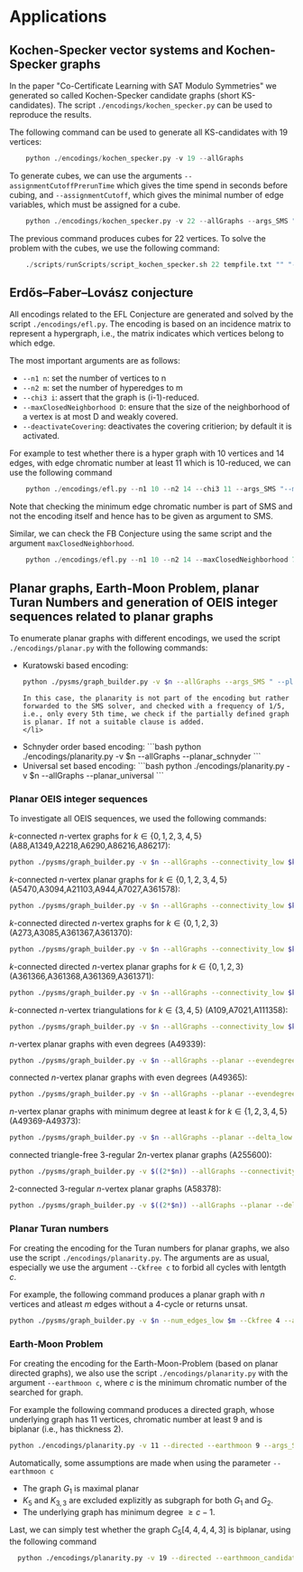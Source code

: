 # Applications



## Kochen-Specker vector systems and Kochen-Specker graphs

In the paper "Co-Certificate Learning with SAT Modulo Symmetries" we generated so called Kochen-Specker candidate graphs (short KS-candidates).
The script `./encodings/kochen_specker.py` can be used to reproduce the results. 

The following command can be used to generate all KS-candidates with 19 vertices:

```python
    python ./encodings/kochen_specker.py -v 19 --allGraphs
```

To generate cubes, we can use the arguments `--assignmentCutoffPrerunTime` which gives the time spend in seconds before cubing,  and `--assignmentCutoff`, which gives the minimal number of edge variables, which must be assigned for a cube.

```python
    python ./encodings/kochen_specker.py -v 22 --allGraphs --args_SMS "--assignmentCutoffPrerunTime 5 --assignmentCutoff 110"
```

The previous command produces cubes for 22 vertices.
To solve the problem with the cubes, we use the following command:

```python
    ./scripts/runScripts/script_kochen_specker.sh 22 tempfile.txt "" "--frequency 30 --allModels --printStats --non010 --useCadical --cubeFile cubeFile --cube2solve 2390 2392
```

## Erdős–Faber–Lovász conjecture

All encodings related to the EFL Conjecture are generated and solved by the script `./encodings/efl.py`.
The encoding is based on an incidence matrix to represent a hypergraph, i.e., the matrix indicates which vertices belong to which edge.

The most important arguments are as follows:

- `--n1 n`: set the number of vertices to n
- `--n2 m`: set the number of hyperedges to m
- `--chi3 i`: assert that the graph is (i-1)-reduced.
- `--maxClosedNeighborhood D`: ensure that the size of the neighborhood of a vertex is at most D and weakly covered.
- `--deactivateCovering`: deactivates the covering critierion; by default it is activated.

For example to test whether there is a hyper graph with 10 vertices and 14 edges, with edge chromatic number at least 11 which is 10-reduced,
we can use the following command

```python
    python ./encodings/efl.py --n1 10 --n2 14 --chi3 11 --args_SMS "--minEdgeChromaticNumberHypergraph 11"
```

Note that checking the minimum edge chromatic number is part of SMS and not the encoding itself and hence has to be given as argument to SMS.

Similar, we can check the FB Conjecture using the same script and the argument `maxClosedNeighborhood`.

```python
    python ./encodings/efl.py --n1 10 --n2 14 --maxClosedNeighborhood 7 --chi3 8 --args_SMS "--minEdgeChromaticNumberHypergraph 8"
```


## Planar graphs, Earth-Moon Problem, planar Turan Numbers and generation of OEIS integer sequences related to planar graphs


To enumerate planar graphs with different encodings, 
we used the script `./encodings/planar.py` with the following commands:

<ul>
  <li>Kuratowski based encoding:

```bash
python ./pysms/graph_builder.py -v $n --allGraphs --args_SMS " --planar 5 "
```

    In this case, the planarity is not part of the encoding but rather forwarded to the SMS solver, and checked with a frequency of 1/5, i.e., only every 5th time, we check if the partially defined graph is planar. If not a suitable clause is added.
    </li>
  <li>
  Schnyder order based encoding:
```bash
python ./encodings/planarity.py -v $n --allGraphs --planar_schnyder
```
  </li>
  <li> Universal set based encoding:
```bash
python ./encodings/planarity.py -v $n --allGraphs --planar_universal
```
  </li>
</ul>



### Planar OEIS integer sequences

To investigate all OEIS sequences, we used the following commands:

$k$-connected $n$-vertex graphs 
for $k \in \{0,1,2,3,4,5\}$ (A88,A1349,A2218,A6290,A86216,A86217):<br>
```bash
python ./pysms/graph_builder.py -v $n --allGraphs --connectivity_low $k
```

$k$-connected $n$-vertex planar graphs 
for $k \in \{0,1,2,3,4,5\}$ (A5470,A3094,A21103,A944,A7027,A361578):<br>
```bash
python ./pysms/graph_builder.py -v $n --allGraphs --connectivity_low $k --planar
```

$k$-connected directed $n$-vertex graphs 
for $k \in \{0,1,2,3\}$ (A273,A3085,A361367,A361370):<br>
```bash
python ./pysms/graph_builder.py -v $n --allGraphs --connectivity_low $k --directed
```

$k$-connected directed $n$-vertex planar graphs 
for $k \in \{0,1,2,3\}$ (A361366,A361368,A361369,A361371):<br>
```bash
python ./pysms/graph_builder.py -v $n --allGraphs --connectivity_low $k --planar --directed
```

$k$-connected $n$-vertex triangulations
for $k \in \{3,4,5\}$ (A109,A7021,A111358):<br>
```bash
python ./pysms/graph_builder.py -v $n --allGraphs --connectivity_low $k --planar --num_edges_low $((3*$n-6))
```

$n$-vertex planar graphs with even degrees (A49339):<br>
```bash
python ./pysms/graph_builder.py -v $n --allGraphs --planar --evendegrees
```

connected $n$-vertex planar graphs with even degrees (A49365):<br>
```bash
python ./pysms/graph_builder.py -v $n --allGraphs --planar --evendegrees --connectivity_low 1
```

$n$-vertex planar graphs with minimum degree at least $k$ 
for $k \in \{1,2,3,4,5\}$ (A49369-A49373):<br>
```bash
python ./pysms/graph_builder.py -v $n --allGraphs --planar --delta_low $k
```

connected triangle-free 3-regular $2n$-vertex planar graphs (A255600):<br>
```bash
python ./pysms/graph_builder.py -v $((2*$n)) --allGraphs --connectivity_low 1 --planar --Ckfree 3 --delta_low 3 --Delta_upp 3
```

2-connected 3-regular $n$-vertex planar graphs (A58378):<br>
```bash
python ./pysms/graph_builder.py -v $((2*$n)) --allGraphs --planar --delta_low 3 --Delta_upp 3 --connectivity_low 2
```


### Planar Turan numbers
For creating the encoding for the Turan numbers for planar graphs, we also use the script `./encodings/planarity.py`.
The arguments are as usual, especially we use the argument `--Ckfree c` to forbid all cycles with lentgth $c$.

For example, the following command produces a planar graph with $n$ vertices and atleast $m$ edges without a $4$-cycle or returns unsat.
```bash
python ./pysms/graph_builder.py -v $n --num_edges_low $m --Ckfree 4 --args_SMS " --planar 5 "
```


### Earth-Moon Problem


For creating the encoding for the Earth-Moon-Problem (based on planar directed graphs), we also use the script `./encodings/planarity.py` with the argument `--earthmoon c`, where $c$ is the minimum chromatic number of the searched for graph.

For example the following command produces a directed graph, whose underlying graph has $11$ vertices, chromatic number at least $9$ and is biplanar (i.e., has thickness $2$).
```bash
python ./encodings/planarity.py -v 11 --directed --earthmoon 9 --args_SMS " --thickness2 5"
```

Automatically, some assumptions are made when using the parameter `--earthmoon c`

- The graph $G_1$ is maximal planar
- $K_5$ and $K_{3,3}$ are excluded explizitly as subgraph for both $G_1$ and $G_2$.
- The underlying graph has minimum degree $\geq c - 1$.


Last, we can simply test whether the graph $C_5[4,4,4,4,3]$ is biplanar, using the following command
```bash
  python ./encodings/planarity.py -v 19 --directed --earthmoon_candidate1 --args_SMS " --thickness2 5"
```

